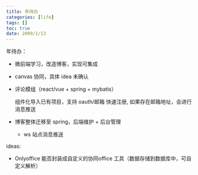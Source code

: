 ```yaml
---
title: 年待办
categories: [life]
tags: []
toc: true
date: 2099/1/13
---
```


年待办：

- 微前端学习，改造博客，实现可集成

- canvas 协同，具体 idea 未确认

- 评论模组（react/vue + spring + mybatis）

  组件化导入已有项目，支持 oauth/邮箱 快速注册, 如果存在邮箱地址，会进行消息推送

- 博客整体迁移至 spring，后端维护 + 后台管理

  - ws 站点消息推送



ideas:

+ Onlyoffice 能否封装成自定义的协同office 工具（数据存储到数据库中，可自定义解析）
